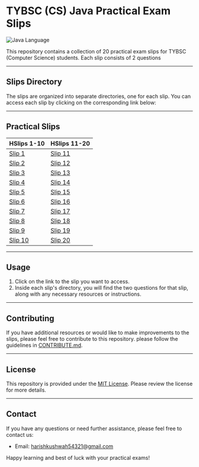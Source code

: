 # TYBSC (CS) Java Practical Exam Slips 

![Java Language](https://img.shields.io/badge/Language-Java-blue.svg)

This repository contains a collection of 20 practical exam slips for TYBSC (Computer Science) students. Each slip consists of 2 questions

---

## Slips Directory

The slips are organized into separate directories, one for each slip. You can access each slip by clicking on the corresponding link below:

---

## Practical Slips


| HSlips 1-10                            | HSlips 11-20                           |
|---------------------------------------|---------------------------------------|
| [Slip 1](https://github.com/Harish-Kushwah/CS-Practical-Solutions/tree/main/sem6/Java/practicals/slip1)   | [Slip 11](https://github.com/Harish-Kushwah/CS-Practical-Solutions/tree/main/sem6/Java/practicals/slip11) |
| [Slip 2](https://github.com/Harish-Kushwah/CS-Practical-Solutions/tree/main/sem6/Java/practicals/slip2)   | [Slip 12](https://github.com/Harish-Kushwah/CS-Practical-Solutions/tree/main/sem6/Java/practicals/slip12) |
| [Slip 3](https://github.com/Harish-Kushwah/CS-Practical-Solutions/tree/main/sem6/Java/practicals/slip3)   | [Slip 13](https://github.com/Harish-Kushwah/CS-Practical-Solutions/tree/main/sem6/Java/practicals/slip13) |
| [Slip 4](https://github.com/Harish-Kushwah/CS-Practical-Solutions/tree/main/sem6/Java/practicals/slip4)   | [Slip 14](https://github.com/Harish-Kushwah/CS-Practical-Solutions/tree/main/sem6/Java/practicals/slip14) |
| [Slip 5](https://github.com/Harish-Kushwah/CS-Practical-Solutions/tree/main/sem6/Java/practicals/slip5)   | [Slip 15](https://github.com/Harish-Kushwah/CS-Practical-Solutions/tree/main/sem6/Java/practicals/slip15) |
| [Slip 6](https://github.com/Harish-Kushwah/CS-Practical-Solutions/tree/main/sem6/Java/practicals/slip6)   | [Slip 16](https://github.com/Harish-Kushwah/CS-Practical-Solutions/tree/main/sem6/Java/practicals/slip16) |
| [Slip 7](https://github.com/Harish-Kushwah/CS-Practical-Solutions/tree/main/sem6/Java/practicals/slip7)   | [Slip 17](https://github.com/Harish-Kushwah/CS-Practical-Solutions/tree/main/sem6/Java/practicals/slip17) |
| [Slip 8](https://github.com/Harish-Kushwah/CS-Practical-Solutions/tree/main/sem6/Java/practicals/slip8)   | [Slip 18](https://github.com/Harish-Kushwah/CS-Practical-Solutions/tree/main/sem6/Java/practicals/slip18) |
| [Slip 9](https://github.com/Harish-Kushwah/CS-Practical-Solutions/tree/main/sem6/Java/practicals/slip9)   | [Slip 19](https://github.com/Harish-Kushwah/CS-Practical-Solutions/tree/main/sem6/Java/practicals/slip19) |
| [Slip 10](https://github.com/Harish-Kushwah/CS-Practical-Solutions/tree/main/sem6/Java/practicals/slip10) | [Slip 20](https://github.com/Harish-Kushwah/CS-Practical-Solutions/tree/main/sem6/Java/practicals/slip20)|


---
## Usage

1. Click on the link to the slip you want to access.
2. Inside each slip's directory, you will find the two questions for that slip, along with any necessary resources or instructions.
---
## Contributing

If you have additional resources or would like to make improvements to the slips, please feel free to contribute to this repository.  please follow the guidelines in [CONTRIBUTE.md](https://github.com/Harish-Kushwah/Data-Structures-and-Algorithms-C/blob/slips/contribute.md).

---

## License

This repository is provided under the [MIT License](/LICENSE). Please review the license for more details.

---

## Contact

If you have any questions or need further assistance, please feel free to contact us:
- Email: [harishkushwah54321@gmail.com](mailto:harishkushwah5421@gmail.com)

Happy learning and best of luck with your practical exams!
